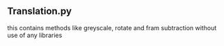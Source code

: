## Translation.py
this contains methods like greyscale, rotate and fram subtraction without use of any libraries
